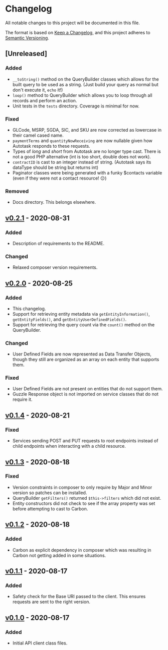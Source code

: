 # Changelog
All notable changes to this project will be documented in this file.

The format is based on [Keep a Changelog](https://keepachangelog.com/en/1.0.0/),
and this project adheres to [Semantic Versioning](https://semver.org/spec/v2.0.0.html).

## [Unreleased]

### Added
- `__toString()` method on the QueryBuilder classes which allows for the built query to be used as a string. (Just build your query as normal but don't execute it, `echo` it!)
- `loop()` method to QueryBuilder which allows you to loop through all records and perform an action.
- Unit tests in the `tests` directory. Coverage is minimal for now.

### Fixed
- GLCode, MSRP, SGDA, SIC, and SKU are now corrected as lowercase in their camel cased name.
- `paymentTerms` and `quantityNowReceiving` are now nullable given how Autotask responds to these requests.
- Types of _long_ and _short_ from Autotask are no longer type cast. There is not a good PHP alternative (int is too short, double does not work).
- `contractID` is cast to an integer instead of string. (Autotask says its dataType should be string but returns int)
- Paginator classes were being generated with a funky $contacts variable (even if they were not a contact resource! :neutral_face:)

### Removed
- Docs directory. This belongs elsewhere.

## [v0.2.1] - 2020-08-31

### Added
- Description of requirements to the README.

### Changed
- Relaxed composer version requirements.

## [v0.2.0] - 2020-08-25
### Added
- This changelog.
- Support for retrieving entity metadata via `getEntityInformation()`, `getEntityFields()`, and `getEntityUserDefinedFields()`.
- Support for retrieving the query count via the `count()` method on the QueryBuilder.

### Changed
- User Defined Fields are now represented as Data Transfer Objects, though they still are organized as an array on each entity that supports them.

### Fixed
- User Defined Fields are not present on entities that do not support them.
- Guzzle Response object is not imported on service classes that do not require it.

## [v0.1.4] - 2020-08-21
### Fixed
- Services sending POST and PUT requests to root endpoints instead of child endpoints when interacting with a child resource.

## [v0.1.3] - 2020-08-18
### Fixed
- Version constraints in composer to only require by Major and Minor version so patches can be installed.
- QueryBuilder `getFilters()` returned `$this->filters` which did not exist.
- Entity constructors did not check to see if the array property was set before attempting to cast to Carbon.

## [v0.1.2] - 2020-08-18
### Added
- Carbon as explicit dependency in composer which was resulting in Carbon not getting added in some situations.

## [v0.1.1] - 2020-08-17
### Added
- Safety check for the Base URI passed to the client. This ensures requests are sent to the right version.

## [v0.1.0] - 2020-08-17
### Added
- Initial API client class files.

[v0.2.1]: https://github.com/Anteris-Dev/autotask-client/compare/v0.2.0...v0.2.1
[v0.2.0]: https://github.com/Anteris-Dev/autotask-client/compare/v0.1.4...v0.2.0
[v0.1.4]: https://github.com/Anteris-Dev/autotask-client/compare/v0.1.3...v0.1.4
[v0.1.3]: https://github.com/Anteris-Dev/autotask-client/compare/v0.1.2...v0.1.3
[v0.1.2]: https://github.com/Anteris-Dev/autotask-client/compare/v0.1.1...v0.1.2
[v0.1.1]: https://github.com/Anteris-Dev/autotask-client/compare/v0.1.0...v0.1.1
[v0.1.0]: https://github.com/Anteris-Dev/autotask-client/releases/tag/v0.1.0

